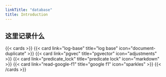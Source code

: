 ```yaml
---
linkTitle: "database"
title: Introduction
---
```



## 这里记录什么
{{< cards >}}
  {{< card link="log-base" title="log base" icon="document-duplicate" >}}
  {{< card link="pgvec" title="pgvector" icon="adjustments" >}}
  {{< card link="predicate_lock" title="predicate lock" icon="markdown" >}}
  {{< card link="read-google-f1" title="google f1" icon="sparkles" >}}
{{< /cards >}}
